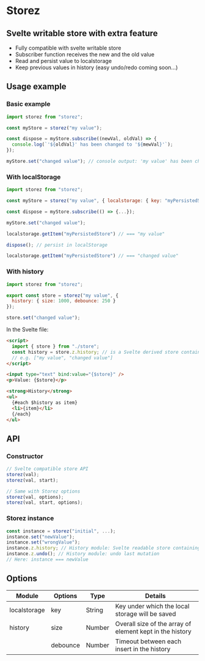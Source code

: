 # Storez

## Svelte writable store with extra feature

- Fully compatible with svelte writable store
- Subscriber function receives the new and the old value
- Read and persist value to localstorage
- Keep previous values in history (easy undo/redo coming soon...)

## Usage example

### Basic example

```js
import storez from "storez";

const myStore = storez("my value");

const dispose = myStore.subscribe((newVal, oldVal) => {
  console.log(`'${oldVal}' has been changed to '${mewVal}'`);
});

myStore.set("changed value"); // console output: 'my value' has been changed to 'changed value'
```

### With localStorage

```js
import storez from "storez";

const myStore = storez("my value", { localstorage: { key: "myPersistedStore" } });

const dispose = myStore.subscribe(() => {...});

myStore.set("changed value");

localstorage.getItem("myPersistedStore") // === "my value"

dispose(); // persist in localStorage

localstorage.getItem("myPersistedStore") // === "changed value"
```

### With history

```js
import storez from "storez";

export const store = storez("my value", {
  history: { size: 1000, debounce: 250 }
});

store.set("changed value");
```

In the Svelte file:

```html
<script>
  import { store } from "./store";
  const history = store.z.history; // is a Svelte derived store containing an array of all the previous values
  // e.g. ["my value", "changed value"]
</script>

<input type="text" bind:value="{$store}" />
<p>Value: {$store}</p>

<strong>History</strong>
<ul>
  {#each $history as item}
  <li>{item}</li>
  {/each}
</ul>
```

## API

### Constructor

```js
// Svelte compatible store API
storez(val);
storez(val, start);

// Same with Storez options
storez(val, options);
storez(val, start, options);
```

### Storez instance

```js
const instance = storez("initial", ...);
instance.set("newValue");
instance.set("wrongValue");
instance.z.history; // History module: Svelte readable store containing the state history
instance.z.undo(); // History module: undo last mutation
// Here: instance === newValue
```

## Options

| Module       | Options  | Type   | Details                                                  |
| ------------ | -------- | ------ | -------------------------------------------------------- |
| localstorage | key      | String | Key under which the local storage will be saved          |
| history      | size     | Number | Overall size of the array of element kept in the history |
|              | debounce | Number | Timeout between each insert in the history               |
